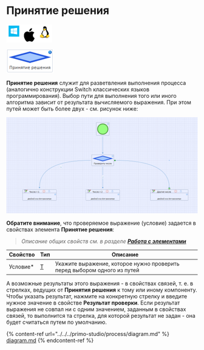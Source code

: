 # Принятие решения

![](../../../resources/activities/basic/diagramm/image-100-1-1-1-1-1-1-1-2-37.png)

![](../../../resources/activities/basic/diagramm/image-325.png)

**Принятие решения** служит для разветвления выполнения процесса (аналогично конструкции Switch классических языков программирования). Выбор пути для выполнения того или иного алгоритма зависит от результата вычисляемого выражения. При этом путей может быть более двух - см. рисунок ниже:

![](../../../resources/activities/basic/diagramm/пример-принятия-решения.png)

**Обратите внимание**, что проверяемое выражение (условие) задается в свойствах элемента **Принятие решения**:

> _Описание общих свойств см. в разделе_ [_**Работа с элементами**_](https://docs.primo-rpa.ru/primo-rpa/primo-studio/process/elements)

| Свойство  | Тип                                                                                                     | Описание                                                                 |
| --------- | ------------------------------------------------------------------------------------------------------- | ------------------------------------------------------------------------ |
| Условие\* | [T](https://learn.microsoft.com/en-us/dotnet/csharp/programming-guide/generics/generic-type-parameters) | Укажите выражение, которое нужно проверить перед выбором одного из путей |

А возможные результаты этого выражения - в свойствах связей, т. е. в стрелках, ведущих от **Принятия решения** к тому или иному компоненту. Чтобы указать результат, нажмите на конкретную стрелку и введите нужное значение в свойстве **Результат проверки**. Если результат выражения не совпал ни с одним значением, заданным в свойствах связей, то выполнится та стрелка, для которой результат не задан - она будет считаться путем по умолчанию.

{% content-ref url="../../../primo-studio/process/diagram.md" %}
[diagram.md](../../../primo-studio/process/diagram.md)
{% endcontent-ref %}

